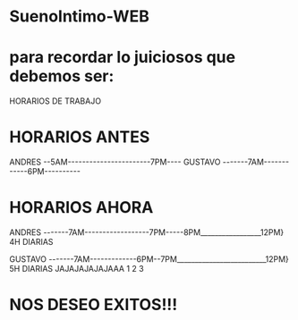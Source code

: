 # SuenoIntimo-WEB

 # para recordar lo juiciosos que debemos ser: 
HORARIOS DE TRABAJO 

# HORARIOS ANTES 
ANDRES       --5AM-----------------------7PM----
GUSTAVO      -------7AM------------6PM----------

# HORARIOS AHORA
ANDRES       -------7AM------------------7PM-----8PM_________________12PM}  4H DIARIAS 

GUSTAVO      -------7AM-------------6PM--7PM_________________________12PM}  5H DIARIAS
JAJAJAJAJAJAAA
1
2
3
 # NOS DESEO EXITOS!!!